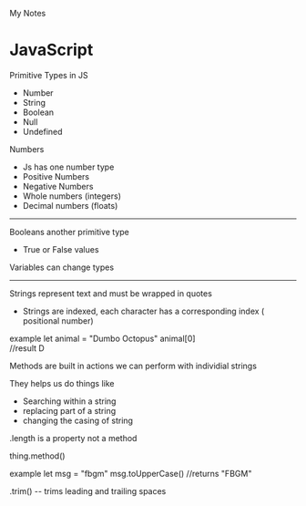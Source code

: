 My Notes
# JavaScript
Primitive Types in JS
- Number
- String 
- Boolean 
- Null 
- Undefined 

Numbers
- Js has one number type
- Positive Numbers 
- Negative Numbers
- Whole numbers (integers)
- Decimal numbers (floats)

------------------------------------
Booleans 
another primitive type
- True or False values

Variables can change types

----------------------------------
Strings represent text and must be wrapped in quotes
- Strings are indexed, each character has a corresponding index
( positional number)

example 
let animal = "Dumbo Octopus"
animal[0]  
//result  D

Methods are built in actions we can perform with individial strings

They helps us do things like
- Searching within a string
- replacing part of a string
- changing the casing of string

.length is a property not a method

thing.method()

example 
let msg = "fbgm"
msg.toUpperCase() //returns "FBGM"

.trim() -- trims leading and trailing spaces